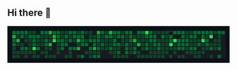 ## Hi there 👋
![Enderman roubando commits](https://raw.githubusercontent.com/Mauttinha/Mauttinha/main/dist/enderman-animation.gif?t=2)



